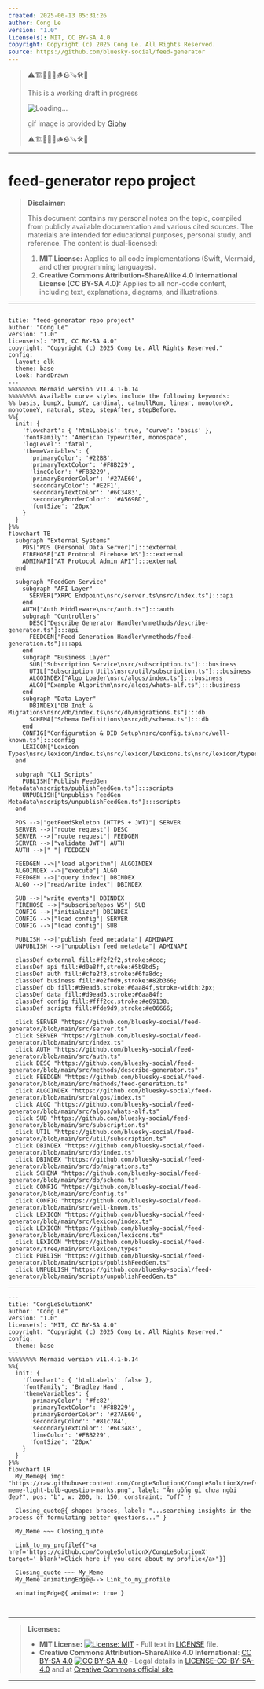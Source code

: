 ```yaml
---
created: 2025-06-13 05:31:26
author: Cong Le
version: "1.0"
license(s): MIT, CC BY-SA 4.0
copyright: Copyright (c) 2025 Cong Le. All Rights Reserved.
source: https://github.com/bluesky-social/feed-generator
---
```



> ⚠️🏗️🚧🦺🧱🪵🪨🪚🛠️👷
> 
> This is a working draft in progress
> 
> ![Loading...](https://media2.giphy.com/media/v1.Y2lkPTc5MGI3NjExMXVjejV3dnVjc2o5MXd3eXBvcDR1cHlzbHQ1Z2R6YjY0ZHpmdjJ6OCZlcD12MV9pbnRlcm5hbF9naWZfYnlfaWQmY3Q9Zw/hL9q5k9dk9l0wGd4e0/giphy.gif)
>
> gif image is provided by [Giphy](https://giphy.com)
> 
> ⚠️🏗️🚧🦺🧱🪵🪨🪚🛠️👷


----




# feed-generator repo project
> **Disclaimer:**
>
> This document contains my personal notes on the topic,
> compiled from publicly available documentation and various cited sources.
> The materials are intended for educational purposes, personal study, and reference.
> The content is dual-licensed:
> 1. **MIT License:** Applies to all code implementations (Swift, Mermaid, and other programming languages).
> 2. **Creative Commons Attribution-ShareAlike 4.0 International License (CC BY-SA 4.0):** Applies to all non-code content, including text, explanations, diagrams, and illustrations.
---

```mermaid
---
title: "feed-generator repo project"
author: "Cong Le"
version: "1.0"
license(s): "MIT, CC BY-SA 4.0"
copyright: "Copyright (c) 2025 Cong Le. All Rights Reserved."
config:
  layout: elk
  theme: base
  look: handDrawn
---
%%%%%%%% Mermaid version v11.4.1-b.14
%%%%%%%% Available curve styles include the following keywords:
%% basis, bumpX, bumpY, cardinal, catmullRom, linear, monotoneX, monotoneY, natural, step, stepAfter, stepBefore.
%%{
  init: {
    'flowchart': { 'htmlLabels': true, 'curve': 'basis' },
    'fontFamily': 'American Typewriter, monospace',
    'logLevel': 'fatal',
    'themeVariables': {
      'primaryColor': '#22BB',
      'primaryTextColor': '#F8B229',
      'lineColor': '#F8B229',
      'primaryBorderColor': '#27AE60',
      'secondaryColor': '#E2F1',
      'secondaryTextColor': '#6C3483',
      'secondaryBorderColor': '#A569BD',
      'fontSize': '20px'
    }
  }
}%%
flowchart TB
  subgraph "External Systems"
    PDS["PDS (Personal Data Server)"]:::external
    FIREHOSE["AT Protocol Firehose WS"]:::external
    ADMINAPI["AT Protocol Admin API"]:::external
  end

  subgraph "FeedGen Service"
    subgraph "API Layer"
      SERVER["XRPC Endpoint\nsrc/server.ts\nsrc/index.ts"]:::api
    end
    AUTH["Auth Middleware\nsrc/auth.ts"]:::auth
    subgraph "Controllers"
      DESC["Describe Generator Handler\nmethods/describe-generator.ts"]:::api
      FEEDGEN["Feed Generation Handler\nmethods/feed-generation.ts"]:::api
    end
    subgraph "Business Layer"
      SUB["Subscription Service\nsrc/subscription.ts"]:::business
      UTIL["Subscription Utils\nsrc/util/subscription.ts"]:::business
      ALGOINDEX["Algo Loader\nsrc/algos/index.ts"]:::business
      ALGO["Example Algorithm\nsrc/algos/whats-alf.ts"]:::business
    end
    subgraph "Data Layer"
      DBINDEX["DB Init & Migrations\nsrc/db/index.ts\nsrc/db/migrations.ts"]:::db
      SCHEMA["Schema Definitions\nsrc/db/schema.ts"]:::db
    end
    CONFIG["Configuration & DID Setup\nsrc/config.ts\nsrc/well-known.ts"]:::config
    LEXICON["Lexicon Types\nsrc/lexicon/index.ts\nsrc/lexicon/lexicons.ts\nsrc/lexicon/types/**"]:::data
  end

  subgraph "CLI Scripts"
    PUBLISH["Publish FeedGen Metadata\nscripts/publishFeedGen.ts"]:::scripts
    UNPUBLISH["Unpublish FeedGen Metadata\nscripts/unpublishFeedGen.ts"]:::scripts
  end

  PDS -->|"getFeedSkeleton (HTTPS + JWT)"| SERVER
  SERVER -->|"route request"| DESC
  SERVER -->|"route request"| FEEDGEN
  SERVER -->|"validate JWT"| AUTH
  AUTH -->|" "| FEEDGEN

  FEEDGEN -->|"load algorithm"| ALGOINDEX
  ALGOINDEX -->|"execute"| ALGO
  FEEDGEN -->|"query index"| DBINDEX
  ALGO -->|"read/write index"| DBINDEX

  SUB -->|"write events"| DBINDEX
  FIREHOSE -->|"subscribeRepos WS"| SUB
  CONFIG -->|"initialize"| DBINDEX
  CONFIG -->|"load config"| SERVER
  CONFIG -->|"load config"| SUB

  PUBLISH -->|"publish feed metadata"| ADMINAPI
  UNPUBLISH -->|"unpublish feed metadata"| ADMINAPI

  classDef external fill:#f2f2f2,stroke:#ccc;
  classDef api fill:#d0e8ff,stroke:#5b9bd5;
  classDef auth fill:#cfe2f3,stroke:#6fa8dc;
  classDef business fill:#e2f0d9,stroke:#82b366;
  classDef db fill:#d9ead3,stroke:#6aa84f,stroke-width:2px;
  classDef data fill:#d9ead3,stroke:#6aa84f;
  classDef config fill:#fff2cc,stroke:#e69138;
  classDef scripts fill:#fde9d9,stroke:#e06666;

  click SERVER "https://github.com/bluesky-social/feed-generator/blob/main/src/server.ts"
  click SERVER "https://github.com/bluesky-social/feed-generator/blob/main/src/index.ts"
  click AUTH "https://github.com/bluesky-social/feed-generator/blob/main/src/auth.ts"
  click DESC "https://github.com/bluesky-social/feed-generator/blob/main/src/methods/describe-generator.ts"
  click FEEDGEN "https://github.com/bluesky-social/feed-generator/blob/main/src/methods/feed-generation.ts"
  click ALGOINDEX "https://github.com/bluesky-social/feed-generator/blob/main/src/algos/index.ts"
  click ALGO "https://github.com/bluesky-social/feed-generator/blob/main/src/algos/whats-alf.ts"
  click SUB "https://github.com/bluesky-social/feed-generator/blob/main/src/subscription.ts"
  click UTIL "https://github.com/bluesky-social/feed-generator/blob/main/src/util/subscription.ts"
  click DBINDEX "https://github.com/bluesky-social/feed-generator/blob/main/src/db/index.ts"
  click DBINDEX "https://github.com/bluesky-social/feed-generator/blob/main/src/db/migrations.ts"
  click SCHEMA "https://github.com/bluesky-social/feed-generator/blob/main/src/db/schema.ts"
  click CONFIG "https://github.com/bluesky-social/feed-generator/blob/main/src/config.ts"
  click CONFIG "https://github.com/bluesky-social/feed-generator/blob/main/src/well-known.ts"
  click LEXICON "https://github.com/bluesky-social/feed-generator/blob/main/src/lexicon/index.ts"
  click LEXICON "https://github.com/bluesky-social/feed-generator/blob/main/src/lexicon/lexicons.ts"
  click LEXICON "https://github.com/bluesky-social/feed-generator/tree/main/src/lexicon/types"
  click PUBLISH "https://github.com/bluesky-social/feed-generator/blob/main/scripts/publishFeedGen.ts"
  click UNPUBLISH "https://github.com/bluesky-social/feed-generator/blob/main/scripts/unpublishFeedGen.ts"
```

-----

<!-- 
```mermaid
%% Current Mermaid version
info
```  -->


```mermaid
---
title: "CongLeSolutionX"
author: "Cong Le"
version: "1.0"
license(s): "MIT, CC BY-SA 4.0"
copyright: "Copyright (c) 2025 Cong Le. All Rights Reserved."
config:
  theme: base
---
%%%%%%%% Mermaid version v11.4.1-b.14
%%{
  init: {
    'flowchart': { 'htmlLabels': false },
    'fontFamily': 'Bradley Hand',
    'themeVariables': {
      'primaryColor': '#fc82',
      'primaryTextColor': '#F8B229',
      'primaryBorderColor': '#27AE60',
      'secondaryColor': '#81c784',
      'secondaryTextColor': '#6C3483',
      'lineColor': '#F8B229',
      'fontSize': '20px'
    }
  }
}%%
flowchart LR
  My_Meme@{ img: "https://raw.githubusercontent.com/CongLeSolutionX/CongLeSolutionX/refs/heads/main/assets/images/My-meme-light-bulb-question-marks.png", label: "Ăn uống gì chưa ngừi đẹp?", pos: "b", w: 200, h: 150, constraint: "off" }

  Closing_quote@{ shape: braces, label: "...searching insights in the process of formulating better questions..." }
    
  My_Meme ~~~ Closing_quote
    
  Link_to_my_profile{{"<a href='https://github.com/CongLeSolutionX/CongLeSolutionX' target='_blank'>Click here if you care about my profile</a>"}}

  Closing_quote ~~~ My_Meme
  My_Meme animatingEdge@--> Link_to_my_profile
  
  animatingEdge@{ animate: true }



```

---
>**Licenses:**
>
>- **MIT License:**  [![License: MIT](https://img.shields.io/badge/License-MIT-yellow.svg)](LICENSE) - Full text in [LICENSE](LICENSE) file.
>- **Creative Commons Attribution-ShareAlike 4.0 International**: [CC BY-SA 4.0](https://creativecommons.org/licenses/by-sa/4.0/) [![CC BY-SA 4.0](https://licensebuttons.net/l/by-sa/4.0/88x31.png)](https://creativecommons.org/licenses/by-sa/4.0/) - Legal details in [LICENSE-CC-BY-SA-4.0](THE_PAST/LICENSE-CC-BY-SA-4.0) and at [Creative Commons official site](https://creativecommons.org/licenses/by-sa/4.0/).
>
---